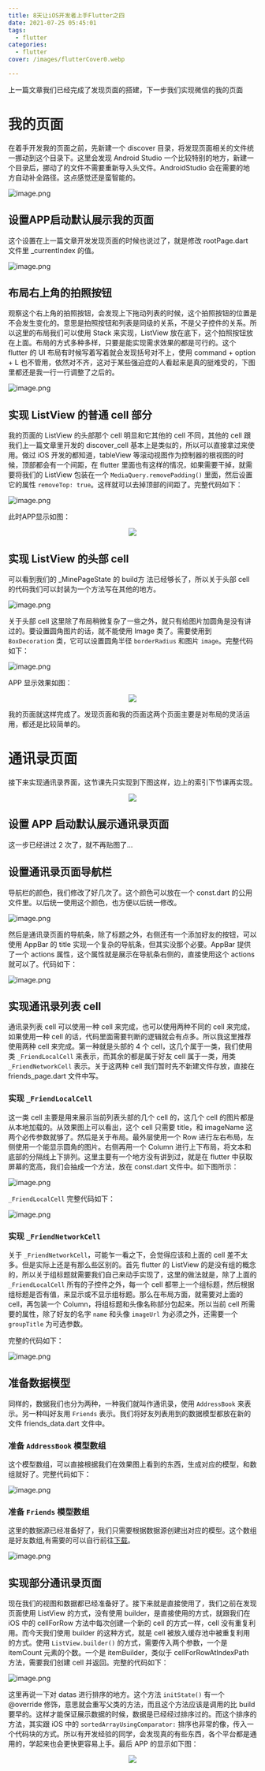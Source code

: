 ```yaml
---
title: 8天让iOS开发者上手Flutter之四
date: 2021-07-25 05:45:01
tags:
  - flutter
categories:
  - flutter
cover: /images/flutterCover0.webp

---
```


上一篇文章我们已经完成了发现页面的搭建，下一步我们实现微信的我的页面

# 我的页面

在着手开发我的页面之前，先新建一个 discover 目录，将发现页面相关的文件统一挪动到这个目录下。这里会发现 Android Studio 一个比较特别的地方，新建一个目录后，挪动了的文件不需要重新导入头文件。AndroidStudio 会在需要的地方自动补全路径。这点感觉还是蛮智能的。

![image.png](8天让iOS开发者上手Flutter之四/528d39f8d678470ca40e1823f8b0af82~tplv-k3u1fbpfcp-watermark.png)

## 设置APP启动默认展示我的页面

这个设置在上一篇文章开发发现页面的时候也说过了，就是修改 rootPage.dart 文件里 _currentIndex 的值。

![image.png](8天让iOS开发者上手Flutter之四/49c0b0536b3a48c09cb0f9a3ec6ad539~tplv-k3u1fbpfcp-watermark.png)

## 布局右上角的拍照按钮

观察这个右上角的拍照按钮，会发现上下拖动列表的时候，这个拍照按钮的位置是不会发生变化的。意思是拍照按钮和列表是同级的关系，不是父子控件的关系。所以这里的布局我们可以使用 Stack 来实现，ListView 放在底下，这个拍照按钮放在上面。布局的方式多种多样，只要是能实现需求效果的都是可行的。这个 flutter 的 UI 布局有时候写着写着就会发现括号对不上，使用 command + option + L 也不管用，依然对不齐，这对于某些强迫症的人看起来是真的挺难受的，下图里都还是我一行一行调整了之后的。

![image.png](8天让iOS开发者上手Flutter之四/97c360d9da944ae58e159ca1c540cfe3~tplv-k3u1fbpfcp-watermark.png)

## 实现 ListView 的普通 cell 部分

我的页面的 ListView 的头部那个 cell 明显和它其他的 cell 不同，其他的 cell 跟我们上一篇文章里开发的 discover_cell 基本上是类似的，所以可以直接拿过来使用。做过 iOS 开发的都知道，tableView 等滚动视图作为控制器的根视图的时候，顶部都会有一个间距，在 flutter 里面也有这样的情况，如果需要干掉，就需要将我们的 ListView 包装在一个 `MediaQuery.removePadding()` 里面，然后设置它的属性 `removeTop: true`。这样就可以去掉顶部的间距了。完整代码如下：

![image.png](8天让iOS开发者上手Flutter之四/62a1932e2d984c959c5cded8cbc3052a~tplv-k3u1fbpfcp-watermark.png)

此时APP显示如图：

<div align=center>
<img src="8天让iOS开发者上手Flutter之四/7de9c40bd8f44ecf8478bc0f6c96c1f2~tplv-k3u1fbpfcp-watermark.png"/>
</div>

## 实现 ListView 的头部 cell

可以看到我们的 _MinePageState 的 build方 法已经够长了，所以关于头部 cell 的代码我们可以封装为一个方法写在其他的地方。

![image.png](8天让iOS开发者上手Flutter之四/f8f135dee51247708051b102a0cdf2d9~tplv-k3u1fbpfcp-watermark.png)

关于头部 cell 这里除了布局稍微复杂了一些之外，就只有给图片加圆角是没有讲过的。要设置圆角图片的话，就不能使用 Image 类了。需要使用到 `BoxDecoration` 类，它可以设置圆角半径 `borderRadius` 和图片 `image`。完整代码如下：

![image.png](8天让iOS开发者上手Flutter之四/609e9067e74f4ca78908c3d3986a7589~tplv-k3u1fbpfcp-watermark.png)
 
APP 显示效果如图： 

<div align=center>
<img src="8天让iOS开发者上手Flutter之四/b05e536a5a344eb2af3049b88472054c~tplv-k3u1fbpfcp-watermark.png"/>
</div>

我的页面就这样完成了。发现页面和我的页面这两个页面主要是对布局的灵活运用，都还是比较简单的。


# 通讯录页面

接下来实现通讯录界面，这节课先只实现到下图这样，边上的索引下节课再实现。

<div align=center>
<img src="8天让iOS开发者上手Flutter之四/9e1c9e054a92483d9a0da553a3c5745e~tplv-k3u1fbpfcp-watermark.png"/>
</div>

## 设置 APP 启动默认展示通讯录页面

这一步已经讲过 2 次了，就不再贴图了...

## 设置通讯录页面导航栏

导航栏的颜色，我们修改了好几次了。这个颜色可以放在一个 const.dart 的公用文件里。以后统一使用这个颜色，也方便以后统一修改。

![image.png](8天让iOS开发者上手Flutter之四/5b11ecbb41ec479ca4289993173347b8~tplv-k3u1fbpfcp-watermark.png)

然后是通讯录页面的导航条，除了标题之外，右侧还有一个添加好友的按钮，可以使用 AppBar 的 title 实现一个复杂的导航条，但其实没那个必要。AppBar 提供了一个 actions 属性，这个属性就是展示在导航条右侧的，直接使用这个 actions 就可以了。代码如下：

![image.png](8天让iOS开发者上手Flutter之四/b36b444a710a4e30b0a2bdc4eac87790~tplv-k3u1fbpfcp-watermark.png)

## 实现通讯录列表 cell

通讯录列表 cell 可以使用一种 cell 来完成，也可以使用两种不同的 cell 来完成，如果使用一种 cell 的话，代码里面需要判断的逻辑就会有点多。所以我这里推荐使用两种 cell 来完成。第一种就是头部的 4 个 cell，这几个属于一类，我们使用类 `_FriendLocalCell` 来表示，而其余的都是属于好友 cell 属于一类，用类 `_FriendNetworkCell` 表示。关于这两种 cell 我们暂时先不新建文件存放，直接在 friends_page.dart 文件中写。

### 实现 `_FriendLocalCell`

这一类 cell 主要是用来展示当前列表头部的几个 cell 的，这几个 cell 的图片都是从本地加载的。从效果图上可以看出，这个 cell 只需要 title，和 imageName 这两个必传参数就够了。然后是关于布局。最外层使用一个 Row 进行左右布局，左侧使用一个能显示圆角的图片。右侧再用一个 Column 进行上下布局，将文本和底部的分隔线上下排列。这里主要有一个地方没有讲到过，就是在 flutter 中获取屏幕的宽高，我们会抽成一个方法，放在 const.dart 文件中。如下图所示：

![image.png](8天让iOS开发者上手Flutter之四/a5731eb671cc4d43b4561f53bcf137ba~tplv-k3u1fbpfcp-watermark.png)

`_FriendLocalCell` 完整代码如下：

![image.png](8天让iOS开发者上手Flutter之四/5664732c2af244769cd8c120d9cb6390~tplv-k3u1fbpfcp-watermark.png)

### 实现 `_FriendNetworkCell`

关于 `_FriendNetworkCell`，可能乍一看之下，会觉得应该和上面的 cell 差不太多。但是实际上还是有那么些区别的。首先 flutter 的 ListView 的是没有组的概念的，所以关于组标题就需要我们自己来动手实现了，这里的做法就是，除了上面的 `_FriendLocalCell` 所有的子控件之外，每一个 cell 都带上一个组标题，然后根据组标题是否有值，来显示或不显示组标题。那么在布局方面，就需要对上面的 cell，再包装一个 Column，将组标题和头像名称部分包起来。所以当前 cell 所需要的属性，除了好友的名字 `name` 和头像 `imageUrl` 为必须之外，还需要一个 `groupTitle` 为可选参数。

完整的代码如下：

![image.png](8天让iOS开发者上手Flutter之四/8f3622e493514fed80132a2783a8e40e~tplv-k3u1fbpfcp-watermark.png)

## 准备数据模型

同样的，数据我们也分为两种，一种我们就叫作通讯录，使用 `AddressBook` 来表示。另一种叫好友用 `Friends` 表示。我们将好友列表用到的数据模型都放在新的文件 friends_data.dart 文件中。

### 准备 `AddressBook` 模型数组

这个模型数组，可以直接根据我们在效果图上看到的东西，生成对应的模型，和数组就好了。完整代码如下：

![image.png](8天让iOS开发者上手Flutter之四/6769dce1c0a241238c9b687c316e685b~tplv-k3u1fbpfcp-watermark.png)

### 准备 `Friends` 模型数组

这里的数据源已经准备好了，我们只需要根据数据源创建出对应的模型。这个数组是好友数组,有需要的可以自行前往[下载](https://github.com/masterKing/wechatDemo)。

![image.png](8天让iOS开发者上手Flutter之四/4f37de210e874b6b87611bb8b24940c6~tplv-k3u1fbpfcp-watermark.png)

## 实现部分通讯录页面

现在我们的视图和数据都已经准备好了。接下来就是直接使用了，我们之前在发现页面使用 ListView 的方式，没有使用 builder，是直接使用的方式，就跟我们在 iOS 中的 cellForRow 方法中每次创建一个新的 cell 的方式一样，cell 没有重复利用。而今天我们使用 builder 的这种方式，就是 cell 被放入缓存池中被重复利用的方式。使用 `ListView.builder()` 的方式，需要传入两个参数，一个是 itemCount 元素的个数。一个是 itemBuilder，类似于 cellForRowAtIndexPath 方法，需要我们创建 cell 并返回。完整的代码如下：

![image.png](8天让iOS开发者上手Flutter之四/3849d87dabcb414fbabcb46e04ffc067~tplv-k3u1fbpfcp-watermark.png)

这里再说一下对 datas 进行排序的地方。这个方法 `initState()` 有一个 @override 修饰，意思就会重写父类的方法，而且这个方法应该是调用的比 build 要早的。这样才能保证展示数据的时候，数据是已经经过排序过的。而这个排序的方法，其实跟 iOS 中的 `sortedArrayUsingComparator:` 排序也非常的像，传入一个代码块的方式。所以有开发经验的同学，会发现真的有些东西，各个平台都是通用的，学起来也会更快更容易上手。最后 APP 的显示如下图：

<div align=center>
<img src="8天让iOS开发者上手Flutter之四/b9f94392e09f449f8bb8f73879d2a793~tplv-k3u1fbpfcp-watermark.png"/>
</div>


